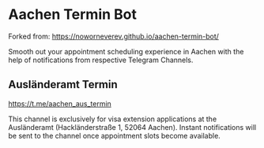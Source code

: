 # Aachen Termin Bot 

Forked from: https://noworneverev.github.io/aachen-termin-bot/

Smooth out your appointment scheduling experience in Aachen with the help of notifications from respective Telegram Channels.

## Ausländeramt Termin
https://t.me/aachen_aus_termin

This channel is exclusively for visa extension applications at the Ausländeramt (Hackländerstraße 1, 52064 Aachen). Instant notifications will be sent to the channel once appointment slots become available.
